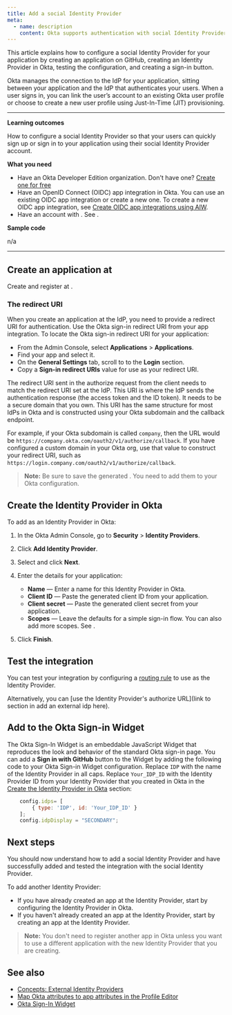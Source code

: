 ```yaml
---
title: Add a social Identity Provider
meta:
  - name: description
    content: Okta supports authentication with social Identity Providers. Get an overview of the process and prerequisites, as well as the set up instructions.
---
```


<StackSelector />

This article explains how to configure a social Identity Provider for your application by creating an application on GitHub, creating an Identity Provider in Okta, testing the configuration, and creating a sign-in button.

Okta manages the connection to the IdP for your application, sitting between your application and the IdP that authenticates your users. When a user signs in, you can link the user’s <StackSelector snippet="idp" noSelector inline /> account to an existing Okta user profile or choose to create a new user profile using Just-In-Time (JIT) provisioning.

---

**Learning outcomes**

How to configure a social Identity Provider so that your users can quickly sign up or sign in to your application using their social Identity Provider account.

**What you need**

* Have an Okta Developer Edition organization. Don't have one? [Create one for free](/signup)
* Have an OpenID Connect (OIDC) app integration in Okta. You can use an existing OIDC app integration or create a new one. To create a new OIDC app integration, see [Create OIDC app integrations using AIW](https://help.okta.com/okta_help.htm?id=ext_Apps_App_Integration_Wizard).
* Have an account with <StackSelector snippet="idp" noSelector inline />. See [<StackSelector snippet="idp" noSelector inline />](https://github.com/join).

**Sample code**

n/a

---

## Create an application at <StackSelector snippet="idp" noSelector inline />

Create and register <StackSelector snippet="apptype" noSelector inline /> at <StackSelector snippet="idp" noSelector inline />.

<StackSnippet snippet="appatidp" />

### The redirect URI

When you create an application at the IdP, you need to provide a redirect URI for authentication. Use the Okta sign-in redirect URI from your app integration. To locate the Okta sign-in redirect URI for your application:

* From the Admin Console, select **Applications** > **Applications**.
* Find your app and select it.
* On the **General Settings** tab, scroll to to the **Login** section.
* Copy a **Sign-in redirect URIs** value for use as your redirect URI.

The redirect URI sent in the authorize request from the client needs to match the redirect URI set at the IdP. This URI is where the IdP sends the authentication response (the access token and the ID token). It needs to be a secure domain that you own. This URI has the same structure for most IdPs in Okta and is constructed using your Okta subdomain and the callback endpoint.

For example, if your Okta subdomain is called `company`, then the URL would be `https://company.okta.com/oauth2/v1/authorize/callback`. If you have configured a custom domain in your Okta org, use that value to construct your redirect URI, such as `https://login.company.com/oauth2/v1/authorize/callback`.

> **Note:** Be sure to save the generated <StackSelector snippet="clientidsecret" noSelector inline />. You need to add them to your Okta configuration.

## Create the Identity Provider in Okta

To add <StackSelector snippet="idp" noSelector inline /> as an Identity Provider in Okta:

1. In the Okta Admin Console, go to **Security** > **Identity Providers**.
1. Click **Add Identity Provider**.
1. Select **<StackSelector snippet="idp" noSelector inline />** and click **Next**.
1. Enter the details for your application:

    * **Name** &mdash; Enter a name for this Identity Provider in Okta.
    * **Client ID** &mdash; Paste the generated client ID from your <StackSelector snippet="idp" noSelector inline /> application.
    * **Client secret** &mdash; Paste the generated client secret from your <StackSelector snippet="idp" noSelector inline /> application.
    * **Scopes** &mdash; Leave the defaults for a simple sign-in flow. You can also add more scopes. See <StackSelector snippet="scopes" noSelector inline />.

1. Click **Finish**.

## Test the integration

You can test your integration by configuring a [routing rule](https://help.okta.com/okta_help.htm?id=ext-cfg-routing-rules) to use <StackSelector snippet="routingrule" noSelector inline /> as the Identity Provider.

Alternatively, you can [use the Identity Provider's authorize URL](link to section in add an external idp here).

<StackSnippet snippet="noemail" />

## Add <StackSelector snippet="idp" noSelector inline /> to the Okta Sign-in Widget

The Okta Sign-In Widget is an embeddable JavaScript Widget that reproduces the look and behavior of the standard Okta sign-in page. You can add a **Sign in with GitHub** button to the Widget by adding the following code to your Okta Sign-in Widget configuration. Replace `IDP` with the name of the Identity Provider in all caps. Replace `Your_IDP_ID` with the Identity Provider ID from your Identity Provider that you created in Okta in the [Create the Identity Provider in Okta](/#Create_the_Identity_Provider_in_Okta) section:

```javascript
    config.idps= [
        { type: 'IDP', id: 'Your_IDP_ID' }
    ];
    config.idpDisplay = "SECONDARY";
```

## Next steps

You should now understand how to add a social Identity Provider and have successfully added and tested the integration with the social Identity Provider.

To add another Identity Provider:

* If you have already created an app at the Identity Provider, start by configuring the Identity Provider in Okta.
* If you haven't already created an app at the Identity Provider, start by creating an app at the Identity Provider.

> **Note:** You don't need to register another app in Okta unless you want to use a different application with the new Identity Provider that you are creating.

## See also

* [Concepts: External Identity Providers](/docs/concepts/identity-providers/)
* [Map Okta attributes to app attributes in the Profile Editor](https://help.okta.com/en/prod/okta_help_CSH.htm#ext_app_map)
* [Okta Sign-In Widget](https://github.com/okta/okta-signin-widget)
